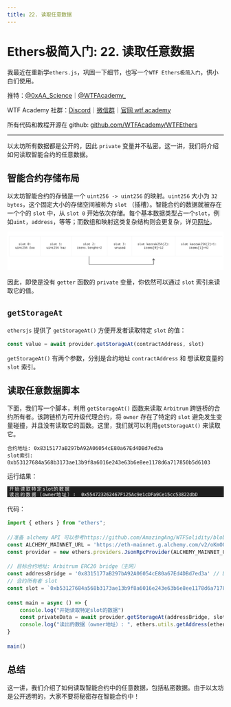 ```yaml
---
title: 22. 读取任意数据
---
```


# Ethers极简入门: 22. 读取任意数据

我最近在重新学`ethers.js`，巩固一下细节，也写一个`WTF Ethers极简入门`，供小白们使用。

推特：[@0xAA_Science](https://twitter.com/0xAA_Science)｜[@WTFAcademy_](https://twitter.com/WTFAcademy_)

WTF Academy 社群：[Discord](https://discord.gg/5akcruXrsk)｜[微信群](https://docs.google.com/forms/d/e/1FAIpQLSe4KGT8Sh6sJ7hedQRuIYirOoZK_85miz3dw7vA1-YjodgJ-A/viewform?usp=sf_link)｜[官网 wtf.academy](https://wtf.academy)

所有代码和教程开源在 github: [github.com/WTFAcademy/WTFEthers](https://github.com/WTFAcademy/WTF-Ethers)

---

以太坊所有数据都是公开的，因此 `private` 变量并不私密。这一讲，我们将介绍如何读取智能合约的任意数据。

## 智能合约存储布局

以太坊智能合约的存储是一个 `uint256 -> uint256` 的映射。`uint256` 大小为 `32 bytes`，这个固定大小的存储空间被称为 `slot` （插槽）。智能合约的数据就被存在一个个的 `slot` 中，从 `slot 0` 开始依次存储。每个基本数据类型占一个`slot`，例如`uint`，`address`，等等；而数组和映射这类复杂结构则会更复杂，详见[网址](https://docs.soliditylang.org/en/v0.8.17/internals/layout_in_storage.html?highlight=Layout%20of%20State%20Variables%20in%20Storage)。

![](./img/22-1.png)

因此，即使是没有 `getter` 函数的 `private` 变量，你依然可以通过 `slot` 索引来读取它的值。

## `getStorageAt`

`ethersjs` 提供了 `getStorageAt()` 方便开发者读取特定 `slot` 的值：

```js
const value = await provider.getStorageAt(contractAddress, slot)
```

`getStorageAt()` 有两个参数，分别是合约地址 `contractAddress` 和 想读取变量的 `slot` 索引。

## 读取任意数据脚本

下面，我们写一个脚本，利用 `getStorageAt()` 函数来读取 `Arbitrum` 跨链桥的合约所有者。该跨链桥为可升级代理合约，将 `owner` 存在了特定的 `slot` 避免发生变量碰撞，并且没有读取它的函数。这里，我们就可以利用`getStorageAt()` 来读取它。

```solidity
合约地址: 0x8315177aB297bA92A06054cE80a67Ed4DBd7ed3a
slot索引: 0xb53127684a568b3173ae13b9f8a6016e243e63b6e8ee1178d6a717850b5d6103
```

运行结果：

![](./img/22-2.png)

代码：

```js
import { ethers } from "ethers";

//准备 alchemy API 可以参考https://github.com/AmazingAng/WTFSolidity/blob/main/Topics/Tools/TOOL04_Alchemy/readme.md 
const ALCHEMY_MAINNET_URL = 'https://eth-mainnet.g.alchemy.com/v2/oKmOQKbneVkxgHZfibs-iFhIlIAl6HDN';
const provider = new ethers.providers.JsonRpcProvider(ALCHEMY_MAINNET_URL);

// 目标合约地址: Arbitrum ERC20 bridge（主网）
const addressBridge = '0x8315177aB297bA92A06054cE80a67Ed4DBd7ed3a' // DAI Contract
// 合约所有者 slot
const slot = `0xb53127684a568b3173ae13b9f8a6016e243e63b6e8ee1178d6a717850b5d6103`

const main = async () => {
    console.log("开始读取特定slot的数据")
    const privateData = await provider.getStorageAt(addressBridge, slot)
    console.log("读出的数据（owner地址）: ", ethers.utils.getAddress(ethers.utils.hexDataSlice(privateData, 12)))
}

main()
```

## 总结

这一讲，我们介绍了如何读取智能合约中的任意数据，包括私密数据。由于以太坊是公开透明的，大家不要将秘密存在智能合约中！